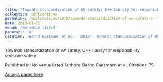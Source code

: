 ```yaml
---
title: "Towards standardization of AV safety: C++ library for responsibility sensitive safety"
collection: publications
permalink: /publications/2019/towards-standardization-of-av-safety-c--library-fo
date: 2019-01-01
venue: 'No venue listed'
paperurl: '#'
citation: 'Bernd Gassmann et al.. (2019). Towards standardization of AV safety: C++ library for responsibility sensitive safety. No venue listed.'
---
```


Towards standardization of AV safety: C++ library for responsibility sensitive safety

Published in: No venue listed
Authors: Bernd Gassmann et al.
Citations: 75

[Access paper here](#)
